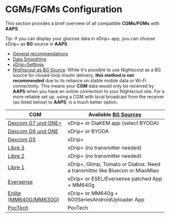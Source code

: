 # CGMs/FGMs Configuration

This section provides a brief overview of all compatible **CGMs/FGMs** with **AAPS**.

*Tip*: If you can display your glucose data in xDrip+ app, you can choose xDrip+ as **BG** source in **AAPS**.

* [General recommendations](../CompatibleCgms/GeneralCGMRecommendation.md)
* [Data Smoothing](../CompatibleCgms/SmoothingBloodGlucoseData.md)
* [xDrip+Settings](../CompatibleCgms/xDrip.md)
* [Nightscout as BG Source](../CompatibleCgms/CgmNightscoutUpload.md): While it's possible to use Nightscout as a BG source for closed-loop insulin delivery, **this method is not recommended** due to its reliance on stable mobile data or Wi-Fi connectivity. This means your **CGM** data would only be received by **AAPS** when you have an online connection to your Nightscout site. For a more reliable set up, using a CGM with local broadcast from the receiver (as listed below) to **AAPS**, is a much better option.

| CGM                                                   | Available [BG Sources](../SettingUpAaps/ConfigBuilder.md#bg-source)          |
| ----------------------------------------------------- | ---------------------------------------------------------------------------- |
| [Dexcom G7 und ONE+](../CompatibleCgms/DexcomG7.md)   | xDrip+ or DiaKEM app (select BYODA)                                          |
| [Dexcom G6 und ONE](../CompatibleCgms/DexcomG6.md)    | xDrip+ or BYODA                                                              |
| [Dexcom G5](../CompatibleCgms/DexcomG5.md)            | xDrip+                                                                       |
| [Libre 3](../CompatibleCgms/Libre3.md)                | xDrip+ (no transmitter needed)                                               |
| [Libre 2](../CompatibleCgms/Libre2.md)                | xDrip+ (no transmitter needed)                                               |
| [Libre 1](../CompatibleCgms/Libre1.md)                | xDrip+, Glimp, Tomato or Diabox. Need a transmitter like Bluecon or MiaoMiao |
| [Eversense](../CompatibleCgms/Eversense.md)           | xDrip+ or ESEL/Eversense patched App + MM640g                                |
| [Enlite (MM640G/MM630G)](../CompatibleCgms/MM640g.md) | xDrip+ or MM640g + 600SeriesAndroidUploader App                              |
| [PocTech](../CompatibleCgms/PocTech.md)               | PocTech                                                                      |